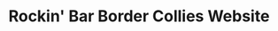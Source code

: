 ---
layout: post
title: Rockin' Bar Border Collies Website
description: 
image: test-image.jpg
image-description: Test image!
categories: Web
end-date: 2016-03-14

time-period: November 2015 - March 2016

---